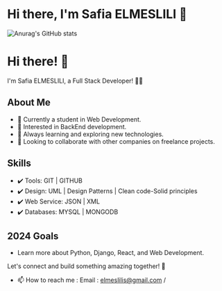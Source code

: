 # Hi there, I'm Safia ELMESLILI 👋 

![Anurag's GitHub stats](https://github-readme-stats.vercel.app/api?username=sarabouraya&theme=radical&show_icons=true)
 # Hi there! 👋

I'm Safia ELMESLILI, a Full Stack Developer! 👩‍💻

## About Me
- 🌱 Currently a student in Web Development.
- 👀 Interested in BackEnd development.
- 📖 Always learning and exploring new technologies.
- 👯 Looking to collaborate with other companies on freelance projects.

## Skills
- ✔️ Tools: GIT | GITHUB
- ✔️ Design: UML | Design Patterns | Clean code-Solid principles
- ✔️ Web Service: JSON | XML
- ✔️ Databases: MYSQL | MONGODB

## 2024 Goals
- Learn more about Python, Django, React, and Web Development.

Let's connect and build something amazing together! 🚀

- 📫 How to reach me : Email : elmeslilis@gmail.com /  <br>
